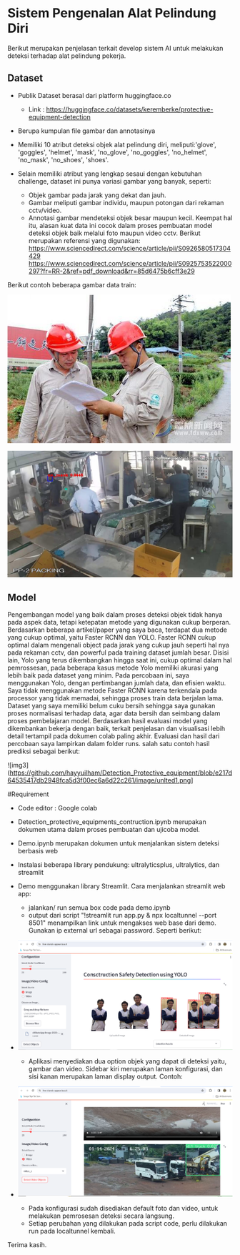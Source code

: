 # Sistem Pengenalan Alat Pelindung Diri

Berikut merupakan penjelasan terkait develop sistem AI untuk melakukan deteksi terhadap alat pelindung pekerja.

## Dataset

- Publik Dataset berasal dari platform huggingface.co
  - Link : <https://huggingface.co/datasets/keremberke/protective-equipment-detection>
- Berupa kumpulan file gambar dan annotasinya
- Memiliki 10 atribut deteksi objek alat pelindung diri, meliputi:'glove', 'goggles', 'helmet', 'mask', 'no_glove', 'no_goggles', 'no_helmet', 'no_mask', 'no_shoes', 'shoes'.

- Selain memiliki atribut yang lengkap sesaui dengan kebutuhan challenge, dataset ini punya variasi gambar yang banyak, seperti:
	- Objek gambar pada jarak yang dekat dan jauh.
	- Gambar meliputi gambar individu, maupun potongan dari rekaman cctv/video.
	- Annotasi gambar mendeteksi objek besar maupun kecil.
Keempat hal itu, alasan kuat data ini cocok dalam proses pembuatan model deteksi objek baik melalui foto maupun video cctv.
Berikut merupakan referensi yang digunakan:
<https://www.sciencedirect.com/science/article/pii/S0926580517304429>
<https://www.sciencedirect.com/science/article/pii/S0925753522000297?fr=RR-2&ref=pdf_download&rr=85d6475b6cff3e29>

Berikut contoh beberapa gambar data train:

![img1](https://github.com/hayyuilham/Detection_Protective_equipment/blob/e217d64535417db2948fca5d3f00ec6a6d22c261/image/005341_jpg.rf.5852eef9d72488917b88a16c577ec67c.jpg)

![img2](https://github.com/hayyuilham/Detection_Protective_equipment/blob/e217d64535417db2948fca5d3f00ec6a6d22c261/image/PP02img561_jpg.rf.1f202938a336e4aa0665967070db801e.jpg)

## Model

Pengembangan model yang baik dalam proses deteksi objek tidak hanya pada aspek data, tetapi ketepatan metode yang digunakan cukup berperan.
Berdasarkan beberapa artikel/paper yang saya baca, terdapat dua metode yang cukup optimal, yaitu Faster RCNN dan YOLO. Faster RCNN cukup optimal dalam mengenali object pada jarak yang cukup jauh seperti hal nya pada rekaman cctv, dan powerful pada training dataset jumlah besar. Disisi lain, Yolo yang terus dikembangkan hingga saat ini, cukup optimal dalam hal pemrossesan, pada beberapa kasus metode Yolo memiliki akurasi yang lebih baik pada dataset yang minim.
Pada percobaan ini, saya menggunakan Yolo, dengan pertimbangan jumlah data, dan efisien waktu. Saya tidak menggunakan metode Faster RCNN karena terkendala pada processor yang tidak memadai, sehingga proses train data berjalan lama.
Dataset yang saya memiliki belum cuku bersih sehingga saya gunakan proses normalisasi terhadap data, agar data bersih dan seimbang dalam proses pembelajaran model. Berdasarkan hasil evaluasi model yang dikembankan bekerja dengan baik, terkait penjelasan dan visualisasi lebih detail tertampil pada dokumen colab paling akhir.
Evaluasi dan hasil dari percobaan saya lampirkan dalam folder runs. salah satu contoh hasil prediksi sebagai berikut:

![img3](https://github.com/hayyuilham/Detection_Protective_equipment/blob/e217d64535417db2948fca5d3f00ec6a6d22c261/image/unlted1.png]


#Requirement

- Code editor : Google colab
- Detection_protective_equipments_contruction.ipynb merupakan dokumen utama dalam proses pembuatan dan ujicoba model.
- Demo.ipynb merupakan dokumen untuk menjalankan sistem deteksi berbasis web
- Instalasi beberapa library pendukung: ultralyticsplus, ultralytics, dan streamlit
- Demo menggunakan library Streamlit. 
  Cara menjalankan streamlit web app:
	- jalankan/ run semua box code pada demo.ipynb
	- output dari script "!streamlit run app.py & npx localtunnel --port 8501" menampilkan link untuk mengakses web base dari demo. Gunakan ip external url sebagai password. Seperti berikut:
 - 
	![img3](https://github.com/hayyuilham/Detection_Protective_equipment/blob/e217d64535417db2948fca5d3f00ec6a6d22c261/image/unlted1.png)

	- Aplikasi menyediakan dua option objek yang dapat di deteksi yaitu, gambar dan video. Sidebar kiri merupakan laman konfigurasi, dan sisi kanan merupakan laman display output. Contoh:
 - 
	![img3](https://github.com/hayyuilham/Detection_Protective_equipment/blob/e217d64535417db2948fca5d3f00ec6a6d22c261/image/tampilan_demo2.png)

	- Pada konfigurasi sudah disediakan default foto dan video, untuk melakukan pemrosesan deteksi secara langsung.
	- Setiap perubahan yang dilakukan pada script code, perlu dilakukan run pada localtunnel kembali.

Terima kasih.


